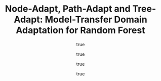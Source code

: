 ---
arxiv: 1611.02886
author:
- family: Mozafari
  given: Azadeh S.
  institute: Computer Engineering Department, Sharif university of Technology
- family: Vazquez
  given: David
  institute: Computer Vision Center, UAB University
- family: Jamzad
  given: Mansour
  institute: Computer Engineering Department, Sharif university of Technology
- family: Lopez
  given: Antonio M.
  institute: Computer Vision Center, UAB University
layout: refuses
section: pre
title: 'Node-Adapt, Path-Adapt and Tree-Adapt: Model-Transfer Domain Adaptation for
  Random Forest'
---